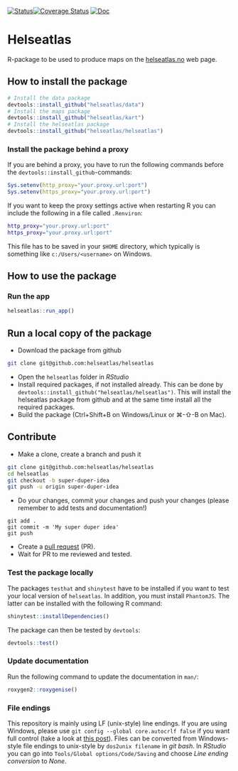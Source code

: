 [![Status](https://travis-ci.org/helseatlas/helseatlas.svg?branch=master)](https://travis-ci.org/helseatlas/helseatlas/builds)[![Coverage Status](https://img.shields.io/codecov/c/github/helseatlas/helseatlas/master.svg)](https://codecov.io/github/helseatlas/helseatlas?branch=master)
[![Doc](https://img.shields.io/badge/Doc--grey.svg)](https://helseatlas.github.io/helseatlas/)

# Helseatlas

R-package to be used to produce maps on the [helseatlas.no](https://helseatlas.no/) web page.

## How to install the package

```r
# Install the data package
devtools::install_github("helseatlas/data")
# Install the maps package
devtools::install_github("helseatlas/kart")
# Install the helseatlas package
devtools::install_github("helseatlas/helseatlas")
```

### Install the package behind a proxy

If you are behind a proxy, you have to run the following commands before the `devtools::install_github`-commands:

```r
Sys.setenv(http_proxy="your.proxy.url:port")
Sys.setenv(https_proxy="your.proxy.url:port")
```

If you want to keep the proxy settings active when restarting R you can include the following in a file called `.Renviron`:

```bash
http_proxy="your.proxy.url:port"
https_proxy="your.proxy.url:port"
```

This file has to be saved in your `$HOME` directory, which typically is something like `c:/Users/<username>` on Windows.

## How to use the package

### Run the app

```R
helseatlas::run_app()
```

## Run a local copy of the package

- Download the package from github

```bash
git clone git@github.com:helseatlas/helseatlas
```

- Open the `helseatlas` folder in *RStudio*
- Install required packages, if not installed already. This can be done by `devtools::install_github("helseatlas/helseatlas")`. This will install the helseatlas package from github and at the same time install all the required packages.
- Build the package (Ctrl+Shift+B on Windows/Linux or &#8984;-&#8679;-B on Mac).

## Contribute

- Make a clone, create a branch and push it

```bash
git clone git@github.com:helseatlas/helseatlas
cd helseatlas
git checkout -b super-duper-idea
git push -u origin super-duper-idea
```

- Do your changes, commit your changes and push your changes (please remember to add tests and documentation!)

```
git add .
git commit -m 'My super duper idea'
git push
```

- Create a [pull request](https://github.com/helseatlas/helseatlas/compare) (PR).
- Wait for PR to me reviewed and tested.

### Test the package locally

The packages `testhat` and `shinytest` have to be installed if you want to test your local version of `helseatlas`. In addition, you must install `PhantomJS`. The latter can be installed with the following R command:

```r
shinytest::installDependencies()
```

The package can then be tested by `devtools`:

```r
devtools::test()
```

### Update documentation

Run the following command to update the documentation in `man/`:

```r
roxygen2::roxygenise()
```

### File endings

This repository is mainly using LF (unix-style) line endings. If you are using Windows, please use `git config --global core.autocrlf false` if you want full control (take a look at [this post](https://stackoverflow.com/a/20653073)). Files can be converted from Windows-style file endings to unix-style by `dos2unix filename` in *git bash*. In *RStudio* you can go into `Tools/Global options/Code/Saving` and choose *Line ending conversion* to *None*.
